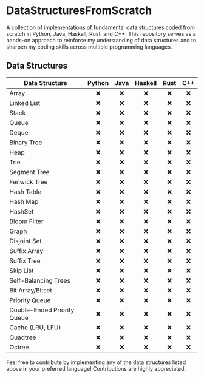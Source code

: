 # DataStructuresFromScratch
A collection of implementations of fundamental data structures coded from scratch in Python, Java, Haskell, Rust, and C++. This repository serves as a hands-on approach to reinforce my understanding of data structures and to sharpen my coding skills across multiple programming languages.

## Data Structures

| Data Structure                     | Python | Java | Haskell | Rust | C++ |
|------------------------------------|:------:|:----:|:-------:|:----:|:---:|
| Array                              |   ❌    |  ❌   |    ❌    |  ❌   |  ❌  |
| Linked List                        |   ❌    |  ❌   |    ❌    |  ❌   |  ❌  |
| Stack                              |   ❌    |  ❌   |    ❌    |  ❌   |  ❌  |
| Queue                              |   ❌    |  ❌   |    ❌    |  ❌   |  ❌  |
| Deque                              |   ❌    |  ❌   |    ❌    |  ❌   |  ❌  |
| Binary Tree                        |   ❌    |  ❌   |    ❌    |  ❌   |  ❌  |
| Heap                               |   ❌    |  ❌   |    ❌    |  ❌   |  ❌  |
| Trie                               |   ❌    |  ❌   |    ❌    |  ❌   |  ❌  |
| Segment Tree                       |   ❌    |  ❌   |    ❌    |  ❌   |  ❌  |
| Fenwick Tree                       |   ❌    |  ❌   |    ❌    |  ❌   |  ❌  |
| Hash Table                         |   ❌    |  ❌   |    ❌    |  ❌   |  ❌  |
| Hash Map                           |   ❌    |  ❌   |    ❌    |  ❌   |  ❌  |
| HashSet                            |   ❌    |  ❌   |    ❌    |  ❌   |  ❌  |
| Bloom Filter                       |   ❌    |  ❌   |    ❌    |  ❌   |  ❌  |
| Graph                              |   ❌    |  ❌   |    ❌    |  ❌   |  ❌  |
| Disjoint Set                       |   ❌    |  ❌   |    ❌    |  ❌   |  ❌  |
| Suffix Array                       |   ❌    |  ❌   |    ❌    |  ❌   |  ❌  |
| Suffix Tree                        |   ❌    |  ❌   |    ❌    |  ❌   |  ❌  |
| Skip List                          |   ❌    |  ❌   |    ❌    |  ❌   |  ❌  |
| Self-Balancing Trees               |   ❌    |  ❌   |    ❌    |  ❌   |  ❌  |
| Bit Array/Bitset                   |   ❌    |  ❌   |    ❌    |  ❌   |  ❌  |
| Priority Queue                     |   ❌    |  ❌   |    ❌    |  ❌   |  ❌  |
| Double-Ended Priority Queue        |   ❌    |  ❌   |    ❌    |  ❌   |  ❌  |
| Cache (LRU, LFU)                   |   ❌    |  ❌   |    ❌    |  ❌   |  ❌  |
| Quadtree                           |   ❌    |  ❌   |    ❌    |  ❌   |  ❌  |
| Octree                             |   ❌    |  ❌   |    ❌    |  ❌   |  ❌  |

Feel free to contribute by implementing any of the data structures listed above in your preferred language! Contributions are highly appreciated.
